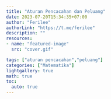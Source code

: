 ```yaml
---
title: "Aturan Pencacahan dan Peluang"
date: 2023-07-20T15:34:35+07:00
author: "Ferilee"
authorLink: "https://t.me/ferilee"
description: ""
resources:
- name: "featured-image"
  src: "cover.gif"

tags: ["aturan pencacahan","peluang"]
categories: ["Matematika"]
lightgallery: true
math: true
toc:
  auto: true
---
```

